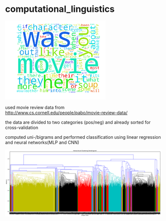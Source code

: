 # computational_linguistics

![alt tag](index.png)

used movie review data from http://www.cs.cornell.edu/people/pabo/movie-review-data/

the data are divided to two categories (pos/neg) and already sorted for cross-validation

computed uni-/bigrams and performed classification using linear regression and neural networks(MLP and CNN)

![alt tag](index123.png)

